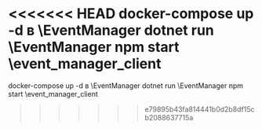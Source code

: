 <<<<<<< HEAD
docker-compose up -d в \EventManager dotnet run \EventManager npm start \event_manager_client
=======
docker-compose up -d в \EventManager
dotnet run \EventManager
npm start \event_manager_client
>>>>>>> e79895b43fa814441b0d2b8df15cb2088637715a
